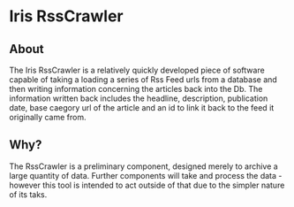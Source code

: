 # Iris RssCrawler

## About 
The Iris RssCrawler is a relatively quickly developed piece of software capable of taking a loading a series of Rss Feed urls from a database and then writing information concerning the articles back into the Db. 
The information written back includes the headline, description, publication date, base caegory url of the article and an id to link it back to the feed it originally came from. 

## Why? 
The RssCrawler is a preliminary component, designed merely to archive a large quantity of data. Further components will take and process the data - however this tool is intended to act outside of that due to the simpler nature of its taks. 
